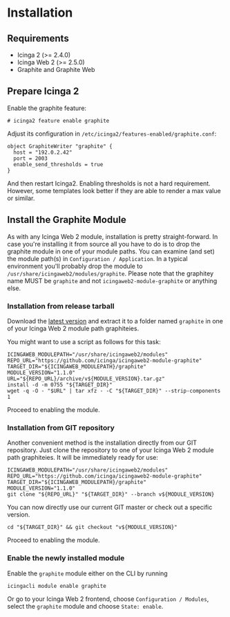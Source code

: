 # <a id="Installation"></a>Installation

## Requirements

* Icinga 2 (>= 2.4.0)
* Icinga Web 2 (>= 2.5.0)
* Graphite and Graphite Web

## Prepare Icinga 2

Enable the graphite feature:

```
# icinga2 feature enable graphite
```

Adjust its configuration in `/etc/icinga2/features-enabled/graphite.conf`:

```
object GraphiteWriter "graphite" {
  host = "192.0.2.42"
  port = 2003
  enable_send_thresholds = true
}
```

And then restart Icinga2. Enabling thresholds is not a hard requirement.
However, some templates look better if they are able to render a max
value or similar.


## Install the Graphite Module

As with any Icinga Web 2 module, installation is pretty straight-forward. In
case you're installing it from source all you have to do is to drop the graphite
module in one of your module paths. You can examine (and set) the module path(s)
in `Configuration / Application`. In a typical environment you'll probably drop the
module to `/usr/share/icingaweb2/modules/graphite`. Please note that the graphitey
name MUST be `graphite` and not `icingaweb2-module-graphite` or anything else.

### Installation from release tarball

Download the [latest version](https://github.com/Icinga/icingaweb2-module-graphite/releases)
and extract it to a folder named `graphite` in one of your Icinga Web 2 module path graphiteies.

You might want to use a script as follows for this task:

    ICINGAWEB_MODULEPATH="/usr/share/icingaweb2/modules"
    REPO_URL="https://github.com/icinga/icingaweb2-module-graphite"
    TARGET_DIR="${ICINGAWEB_MODULEPATH}/graphite"
    MODULE_VERSION="1.1.0"
    URL="${REPO_URL}/archive/v${MODULE_VERSION}.tar.gz"
    install -d -m 0755 "${TARGET_DIR}"
    wget -q -O - "$URL" | tar xfz - -C "${TARGET_DIR}" --strip-components 1

Proceed to enabling the module.

### Installation from GIT repository

Another convenient method is the installation directly from our GIT repository.
Just clone the repository to one of your Icinga Web 2 module path graphiteies.
It will be immediately ready for use:


    ICINGAWEB_MODULEPATH="/usr/share/icingaweb2/modules"
    REPO_URL="https://github.com/icinga/icingaweb2-module-graphite"
    TARGET_DIR="${ICINGAWEB_MODULEPATH}/graphite"
    MODULE_VERSION="1.1.0"
    git clone "${REPO_URL}" "${TARGET_DIR}" --branch v${MODULE_VERSION}

You can now directly use our current GIT master or check out a specific version.

    cd "${TARGET_DIR}" && git checkout "v${MODULE_VERSION}"

Proceed to enabling the module.

### Enable the newly installed module

Enable the `graphite` module either on the CLI by running

    icingacli module enable graphite

Or go to your Icinga Web 2 frontend, choose `Configuration / Modules`,
select the `graphite` module and choose `State: enable`.
